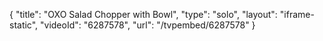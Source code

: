 {
    "title": "OXO Salad Chopper with Bowl",
    "type": "solo",
    "layout": "iframe-static",
    "videoId": "6287578",
    "url": "\/tvpembed\/6287578"
}